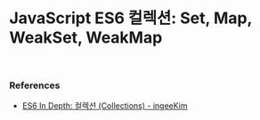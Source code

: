 # JavaScript ES6 컬렉션: Set, Map, WeakSet, WeakMap

<br>

### References

- [ES6 In Depth: 컬렉션 (Collections) - ingeeKim](http://hacks.mozilla.or.kr/2015/12/es6-in-depth-collections/)